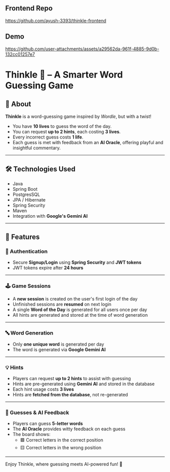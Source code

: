 ## Frontend Repo
https://github.com/ayush-3393/thinkle-frontend

## Demo
https://github.com/user-attachments/assets/a29562da-961f-4885-9d0b-132cc01257e7

# Thinkle 🎯 – A Smarter Word Guessing Game

## 🧠 About

**Thinkle** is a word-guessing game inspired by *Wordle*, but with a twist!

- You have **10 lives** to guess the word of the day.
- You can request **up to 2 hints**, each costing **3 lives**.
- Every incorrect guess costs **1 life**.
- Each guess is met with feedback from an **AI Oracle**, offering playful and insightful commentary.

---

## 🛠 Technologies Used

- Java  
- Spring Boot  
- PostgresSQL  
- JPA / Hibernate  
- Spring Security  
- Maven  
- Integration with **Google's Gemini AI**

---

## 🚀 Features

### 🔐 Authentication

- Secure **Signup/Login** using **Spring Security** and **JWT tokens**
- JWT tokens expire after **24 hours**

---

### 🕹 Game Sessions

- A **new session** is created on the user's first login of the day
- Unfinished sessions are **resumed** on next login
- A single **Word of the Day** is generated for all users once per day
- All hints are generated and stored at the time of word generation

---

### 🔤 Word Generation

- Only **one unique word** is generated per day
- The word is generated via **Google Gemini AI**

---

### 💡 Hints

- Players can request **up to 2 hints** to assist with guessing
- Hints are pre-generated using **Gemini AI** and stored in the database
- Each hint usage costs **3 lives**
- Hints are **fetched from the database**, not re-generated

---

### 🎯 Guesses & AI Feedback

- Players can guess **5-letter words**
- The **AI Oracle** provides witty feedback on each guess
- The board shows:
  - 🟩 Correct letters in the correct position
  - 🟨 Correct letters in the wrong position

---

Enjoy Thinkle, where guessing meets AI-powered fun! 🚀












